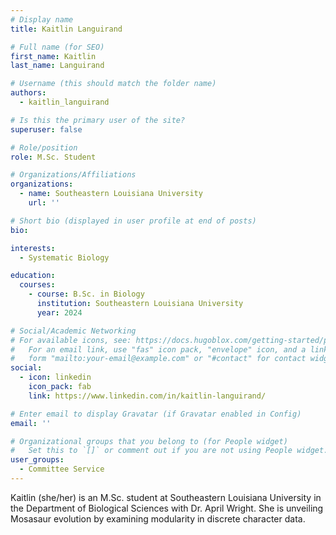 ```yaml
---
# Display name
title: Kaitlin Languirand

# Full name (for SEO)
first_name: Kaitlin
last_name: Languirand

# Username (this should match the folder name)
authors:
  - kaitlin_languirand 

# Is this the primary user of the site?
superuser: false

# Role/position
role: M.Sc. Student

# Organizations/Affiliations
organizations:
  - name: Southeastern Louisiana University
    url: ''

# Short bio (displayed in user profile at end of posts)
bio: 

interests:
  - Systematic Biology

education:
  courses:
    - course: B.Sc. in Biology
      institution: Southeastern Louisiana University
      year: 2024

# Social/Academic Networking
# For available icons, see: https://docs.hugoblox.com/getting-started/page-builder/#icons
#   For an email link, use "fas" icon pack, "envelope" icon, and a link in the
#   form "mailto:your-email@example.com" or "#contact" for contact widget.
social:
  - icon: linkedin
    icon_pack: fab
    link: https://www.linkedin.com/in/kaitlin-languirand/

# Enter email to display Gravatar (if Gravatar enabled in Config)
email: ''

# Organizational groups that you belong to (for People widget)
#   Set this to `[]` or comment out if you are not using People widget.
user_groups:
  - Committee Service
---
```


Kaitlin (she/her) is an M.Sc. student at Southeastern Louisiana University in the Department of Biological Sciences with Dr. April Wright. She is unveiling Mosasaur evolution by examining modularity in discrete character data.